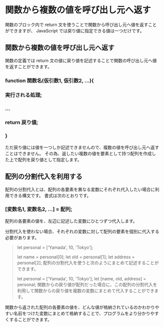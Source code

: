 # 関数から複数の値を呼び出し元へ返す
関数のブロック内で return 文を使うことで関数から呼び出し元へ値を返すことができますが、 JavaScript では戻り値に指定できる値は一つだけです。

## 関数から複数の値を呼び出し元へ返す
関数の定義では return 文の値に戻り値を記述することで関数の呼び出し元へ値を返すことができます。

### function 関数名(仮引数1, 仮引数2, ...){
###   実行される処理;
###   ...
### 
###   return 戻り値;
### }
ただ戻り値には値を一つしか記述できませんので、複数の値を呼び出し元へ返すことはできません。
その為、返したい複数の値を要素として持つ配列を作成した上で配列を戻り値として指定します。

## 配列の分割代入を利用する
配列の分割代入とは、配列の各要素を異なる変数にそれぞれ代入したい場合に利用できる構文です。
書式は次のとおりです。

### [変数名1, 変数名2, ...] = 配列;
配列の各要素の値を、左辺に記述した変数にひとつずつ代入します。

分割代入を使わない場合、それぞれの変数に対して配列の要素を個別に代入する必要があります。

 >let personal = ['Yamada', 10, 'Tokyo'];
 >
 >let name = personal[0];
 >let old = personal[1];
 >let address = personal[2];
 >配列の分割代入を使うと次のようにまとめて記述することができます。
 >
 >let personal = ['Yamada', 10, 'Tokyo'];
 >let [name, old, address] = personal;
関数からの戻り値が配列だった場合に、この配列の分割代入を利用して関数からの戻り値を複数の変数にまとめて代入することができます。

関数から返された配列の各要素の値を、どんな値が格納されているのかわかりやすい名前をつけた変数にまとめて格納することで、プログラムをより分かりやすくすることができます。